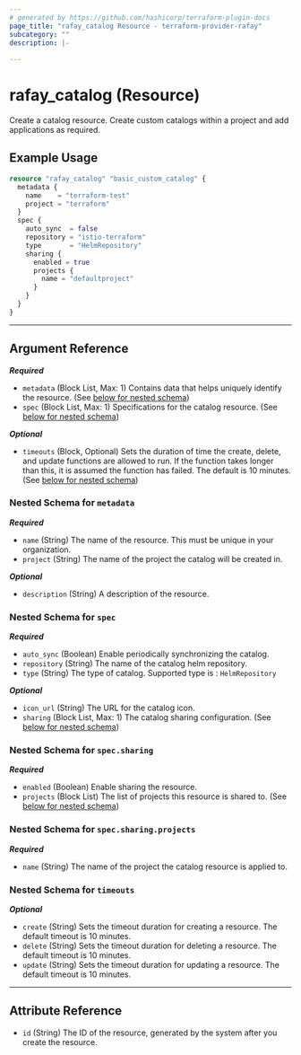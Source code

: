 ```yaml
---
# generated by https://github.com/hashicorp/terraform-plugin-docs
page_title: "rafay_catalog Resource - terraform-provider-rafay"
subcategory: ""
description: |-
  
---
```


# rafay_catalog (Resource)

Create a catalog resource. Create custom catalogs within a project and add applications as required.

## Example Usage

```terraform
resource "rafay_catalog" "basic_custom_catalog" {
  metadata {
    name    = "terraform-test"
    project = "terraform"
  }
  spec {
    auto_sync  = false
    repository = "istio-terraform"
    type       = "HelmRepository"
    sharing {
      enabled = true
      projects {
        name = "defaultproject"
      }
    }
  }
}
```

---

<!-- schema generated by tfplugindocs -->
## Argument Reference

***Required***

- `metadata` (Block List, Max: 1) Contains data that helps uniquely identify the resource. (See [below for nested schema](#nestedblock--metadata))
- `spec` (Block List, Max: 1) Specifications for the catalog resource. (See [below for nested schema](#nestedblock--spec))

***Optional***

- `timeouts` (Block, Optional) Sets the duration of time the create, delete, and update functions are allowed to run. If the function takes longer than this, it is assumed the function has failed. The default is 10 minutes. (See [below for nested schema](#nestedblock--timeouts))

<a id="nestedblock--metadata"></a>
### Nested Schema for `metadata`

***Required***

- `name` (String) The name of the resource. This must be unique in your organization.
- `project` (String) The name of the project the catalog will be created in.

***Optional***

- `description` (String) A description of the resource.

<a id="nestedblock--spec"></a>
### Nested Schema for `spec`

***Required***

- `auto_sync` (Boolean) Enable periodically synchronizing the catalog.
- `repository` (String) The name of the catalog helm repository.
- `type` (String) The type of catalog. Supported type is : `HelmRepository`

***Optional***

- `icon_url` (String) The URL for the catalog icon.
- `sharing` (Block List, Max: 1) The catalog sharing configuration. (See [below for nested schema](#nestedblock--spec--sharing))

<a id="nestedblock--spec--sharing"></a>
### Nested Schema for `spec.sharing`

***Required***

- `enabled` (Boolean) Enable sharing the resource.
- `projects` (Block List) The list of projects this resource is shared to. (See [below for nested schema](#nestedblock--spec--sharing--projects))

<a id="nestedblock--spec--sharing--projects"></a>
### Nested Schema for `spec.sharing.projects`

***Required***

- `name` (String) The name of the project the catalog resource is applied to.

<a id="nestedblock--timeouts"></a>
### Nested Schema for `timeouts`

***Optional***

- `create` (String) Sets the timeout duration for creating a resource. The default timeout is 10 minutes.
- `delete` (String) Sets the timeout duration for deleting a resource. The default timeout is 10 minutes.
- `update` (String) Sets the timeout duration for updating a resource. The default timeout is 10 minutes.

---

## Attribute Reference

- `id` (String) The ID of the resource, generated by the system after you create the resource. 
